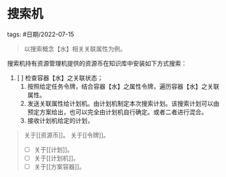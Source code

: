 搜索机
====


tags: #日期/2022-07-15 


> 以搜索概念【水】相关关联属性为例。


搜索机持有资源管理机提供的资源币在知识库中安装如下方式搜索：

1. [ ] 检查容器【水】之关联状态；
	1. 按照给定任务令牌，结合容器【水】之属性令牌，遍历容器【水】之关联属性。
	2. 发送关联属性给计划机。由计划机制定本次搜索计划。该搜索计划可以由预定方案给出，也可以完全由计划机自行确定。或者二者进行混合。
	3. 接收计划机给定的计划，









> 关于[[资源币]]。
> 关于[[令牌]]。
> - [ ] 关于[[计划]]。
> - [ ] 关于[[计划机]]。
> - [ ] 关于[[方案容器]]。